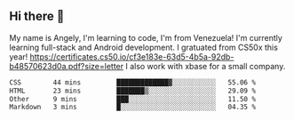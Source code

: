 ## Hi there 👋
My name is Angely, I'm learning to code, I'm from Venezuela!
I'm currently learning full-stack and Android development.
I gratuated from CS50x this year! https://certificates.cs50.io/cf3e183e-63d5-4b5a-92db-b48570623d0a.pdf?size=letter
I also work with xbase for a small company.

 <!--START_SECTION:waka-->

```txt
CSS        44 mins         █████████████▓░░░░░░░░░░░   55.06 %
HTML       23 mins         ███████▒░░░░░░░░░░░░░░░░░   29.09 %
Other      9 mins          ███░░░░░░░░░░░░░░░░░░░░░░   11.50 %
Markdown   3 mins          █░░░░░░░░░░░░░░░░░░░░░░░░   04.35 %
```

<!--END_SECTION:waka-->
<!--
**angelycontrerasr/angelycontrerasr** is a ✨ _special_ ✨ repository because its `README.md` (this file) appears on your GitHub profile.

Here are some ideas to get you started:

- 🔭 I’m currently working on ...
- 🌱 I’m currently learning ...
- 👯 I’m looking to collaborate on ...
- 🤔 I’m looking for help with ...
- 💬 Ask me about ...
- 📫 How to reach me: ...
- 😄 Pronouns: ...
- ⚡ Fun fact: ...
-->
